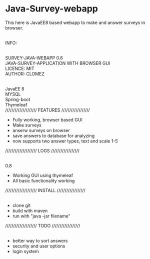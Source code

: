# Java-Survey-webapp
This here is JavaEE8 based webapp to make and answer surveys in browser.
<br><br>


INFO:<br><br>

SURVEY-JAVA-WEBAPP 0.8<br>
JAVA-SURVEY-APPLICATION WITH BROWSER GUI<br>
LICENCE: MIT<br>
AUTHOR: CLOMEZ<br><br>

JavaEE 8<br>
MYSQL<br>
Spring-boot<br>
Thymeleaf<br>
////////////////////
FEATURES
//////////////////<br>

- Fully working, browser based GUI
- Make surveys
- anserw surveys on browser
- save answers to database for analyzing
- now supports two answer types, text and scale 1-5

////////////////////
LOGS
//////////////////<br><br>


0.8<br>
 - Working GUI using thymeleaf
 - All basic functionality working


////////////////////
INSTALL
//////////////////<br><br>

- clone git
- build with maven
- run with "java -jar filename"



////////////////////
TODO
//////////////////<br><br>

- better way to sort answers
- security and user options
- login system

